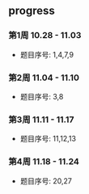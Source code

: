 ## progress

### 第1周 10.28 - 11.03

- 题目序号: 1,4,7,9

### 第2周 11.04 - 11.10

- 题目序号: 3,8

### 第3周 11.11 - 11.17

- 题目序号: 11,12,13

### 第4周 11.18 - 11.24

- 题目序号: 20,27
